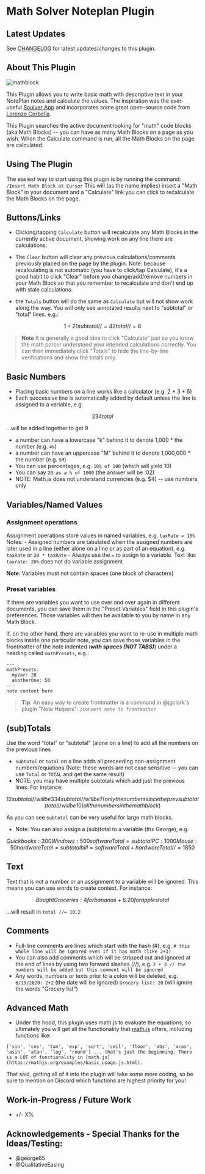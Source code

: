 # Math Solver Noteplan Plugin

## Latest Updates

See [CHANGELOG](https://github.com/NotePlan/plugins/blob/main/dwertheimer.MathSolver/CHANGELOG.md) for latest updates/changes to this plugin.

## About This Plugin 

![mathblock](https://user-images.githubusercontent.com/8949588/185295717-81264273-2a13-444f-a416-193931a41039.gif)

This Plugin allows you to write basic math with descriptive text in your NotePlan notes and calculate the values. The inspiration was the ever-useful [Soulver App](https://soulver.app/) and incorporates some great open-source code from [Lorenzo Corbella](https://github.com/LorenzoCorbella74/soulver-web).

This Plugin searches the active document looking for "math" code blocks (aka Math Blocks) -- you can have as many Math Blocks on a page as you wish. When the Calculate command is run, all the Math Blocks on the page are calculated.

## Using The Plugin

The easiest way to start using this plugin is by running the command:
    `/Insert Math Block at Cursor`
This will (as the name implies) insert a "Math Block" in your document and a "Calculate" link you can click to recalculate the Math Blocks on the page. 

## Buttons/Links

- Clicking/tapping `Calculate` button will recalculate any Math Blocks in the currently active document, showing work on any line there are calculations. 

- The `Clear` button will clear any previous calculations/comments previously placed on the page by the plugin. Note: because recalculating is not automatic (you have to click/tap Calculate), it's a good habit to click "Clear" before you change/add/remove numbers in your Math Block so that you remember to recalculate and don't end up with stale calculations.

- the `Totals` button will do the same as `Calculate` but will not show work along the way. You will only see annotated results next to "subtotal" or "total" lines. e.g.:
```math
1+2
1
subtotal  //= 4
2
total  //= 6
```

> **Note**
> It is generally a good idea to click "Calculate" just so you know the math parser understood your intended calculations correctly. You can then immediately click "Totals" to hide the line-by-line verifications and show the totals only.

## Basic Numbers
- Placing basic numbers on a line works like a calculator (e.g. 2 * 3 * 5)
- Each successive line is automatically added by default unless the line is assigned to a variable, e.g.
```math
    2
    3
    4
    total
```
...will be added together to get 9
- a number can have a lowercase "k" behind it to denote 1,000 * the number (e.g. `4k`)
- a number can have an uppercase "M" behind it to denote 1,000,000 * the number (e.g. `5M`)
- You can use percentages, e.g. `10% of 100` (which will yield 10)
- You can say `20 as a % of 1000` (the answer will be .02)
- NOTE: Math.js does not understand currencies (e.g. $4) -- use numbers only

## Variables/Named Values

### Assignment operations 

Assignment operations store values in named variables, e.g.
    `taxRate = 10%`
    Notes:
        - Assigned numbers are tabulated when the assigned numbers are later used in a line (either alone on a line or as part of an equation), e.g. 
            `taxRate` or `20 * taxRate` 
        - Always use the ` = ` to assign to a variable. Text like: ` taxrate: 20% ` does not do variable assignment

**Note**: Variables must not contain spaces (one block of characters)

### Preset variables

If there are variables you want to use over and over again in different documents, you can save them in the "Preset Variables" field in this plugin's preferences. Those variables will then be available to you by name in any Math Block.

If, on the other hand, there are variables you want to re-use in multiple math blocks inside one particular note, you can save those variables in the frontmatter of the note indented (***with spaces (NOT TABS)***) under a heading called `mathPresets`, e.g.:
```
---
mathPresets:
  myVar: 20
  anotherOne: 50
---
note content here
```
> **Tip**: An easy way to create frontmatter is a command in @jgclark's plugin "Note Helpers":
>   `/convert note to frontmatter`

## (sub)Totals
Use the word "total" or "subtotal" (alone on a line) to add all the numbers on the previous lines
- `subtotal` or `total` on a line adds all preceeding non-assignment numbers/equations (Note: these words are not case sensitive -- you can use `Total` or `TOTAL` and get the same result)
- NOTE: you may have multiple subtotals which add just the previous lines. For instance:
```math
    1
    2
    subtotal // will be 3
    3
    4
    subtotal // will be 7 (only the numbers since the prev subtotal)
    total // will be 10 (all the numbers in the math block)
```
As you can see `subtotal` can be very useful for large math blocks.

- Note: You can also assign a (sub)total to a variable (thx George), e.g.

```math
Quickbooks: 300
Windows: 500
softwareTotal = subtotal

PC: 1000
Mouse: 50
hardwareTotal = subtotal

bill = softwareTotal +  hardwareTotal //= 1850
```

## Text
Text that is not a number or an assignment to a variable will be ignored. This means you can use words to create context. For instance:
```math
Bought Groceries: 4 for bananas + 6.20 for apples
total
```
...will result in `total //= 10.2`
## Comments
- Full-line comments are lines which start with the hash (#), e.g. 
    `# this whole line will be ignored even if it has math (like 2+3)`
- You can also add comments which will be stripped out and ignored at the end of lines by using two forward slashes (//), e.g.
    `2 + 3 // the numbers will be added but this comment will be ignored`
- Any words, numbers or texts prior to a colon will be deleted, e.g.
    `6/19/2020: 2+2` (the date will be ignored)
    `Grocery list: 20` (will ignore the words "Grocery list")

## Advanced Math
- Under the hood, this plugin uses math.js to evaluate the equations, so ultimately you will get all the functionality that [math.js](https://mathjs.org/examples/basic_usage.js.html) offers, including functions like:
```
['sin', 'cos', 'tan', 'exp', 'sqrt', 'ceil', 'floor', 'abs', 'acos', 'asin', 'atan', 'log', 'round'] ... that's just the beginning. There is a LOT of functionality in [math.js](https://mathjs.org/examples/basic_usage.js.html).
```
That said, getting all of it into the plugin will take some more coding, so be sure to mention on Discord which functions are highest priority for you!

## Work-in-Progress / Future Work
- +/- X%

## Acknowledgements - Special Thanks for the Ideas/Testing:
- @george65
- @QualitativeEasing